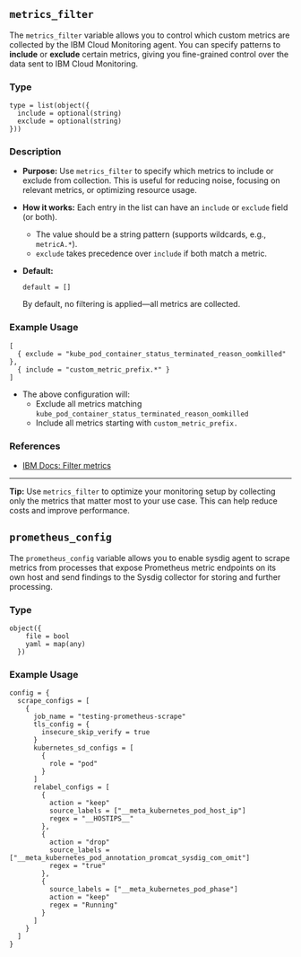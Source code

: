 ## `metrics_filter`

The `metrics_filter` variable allows you to control which custom metrics are collected by the IBM Cloud Monitoring agent. You can specify patterns to **include** or **exclude** certain metrics, giving you fine-grained control over the data sent to IBM Cloud Monitoring.

### Type

```hcl
type = list(object({
  include = optional(string)
  exclude = optional(string)
}))
```

### Description

- **Purpose:**
  Use `metrics_filter` to specify which metrics to include or exclude from collection. This is useful for reducing noise, focusing on relevant metrics, or optimizing resource usage.

- **How it works:**
  Each entry in the list can have an `include` or `exclude` field (or both).
  - The value should be a string pattern (supports wildcards, e.g., `metricA.*`).
  - `exclude` takes precedence over `include` if both match a metric.

- **Default:**
  ```hcl
  default = []
  ```
  By default, no filtering is applied—all metrics are collected.

### Example Usage

```hcl
[
  { exclude = "kube_pod_container_status_terminated_reason_oomkilled" },
  { include = "custom_metric_prefix.*" }
]
```

- The above configuration will:
  - Exclude all metrics matching `kube_pod_container_status_terminated_reason_oomkilled`
  - Include all metrics starting with `custom_metric_prefix.`

### References

- [IBM Docs: Filter metrics](https://cloud.ibm.com/docs/monitoring?topic=monitoring-change_kube_agent#change_kube_agent_inc_exc_metrics)
---

**Tip:**
Use `metrics_filter` to optimize your monitoring setup by collecting only the metrics that matter most to your use case. This can help reduce costs and improve performance.

## `prometheus_config`

The `prometheus_config` variable allows you to enable sysdig agent to scrape metrics from processes that expose Prometheus metric endpoints on its own host and send findings to the Sysdig collector for storing and further processing.

### Type

```hcl
object({
    file = bool
    yaml = map(any)
  })
```

### Example Usage

```hcl
config = {
  scrape_configs = [
    {
      job_name = "testing-prometheus-scrape"
      tls_config = {
        insecure_skip_verify = true
      }
      kubernetes_sd_configs = [
        {
          role = "pod"
        }
      ]
      relabel_configs = [
        {
          action = "keep"
          source_labels = ["__meta_kubernetes_pod_host_ip"]
          regex = "__HOSTIPS__"
        },
        {
          action = "drop"
          source_labels = ["__meta_kubernetes_pod_annotation_promcat_sysdig_com_omit"]
          regex = "true"
        },
        {
          source_labels = ["__meta_kubernetes_pod_phase"]
          action = "keep"
          regex = "Running"
        }
      ]
    }
  ]
}
```
